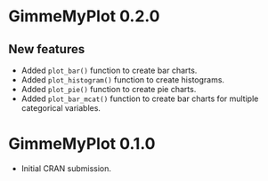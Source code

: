 # GimmeMyPlot 0.2.0

## New features

* Added `plot_bar()` function to create bar charts.
* Added `plot_histogram()` function to create histograms.
* Added `plot_pie()` function to create pie charts.
* Added `plot_bar_mcat()` function to create bar charts for multiple categorical variables.

# GimmeMyPlot 0.1.0

* Initial CRAN submission.
